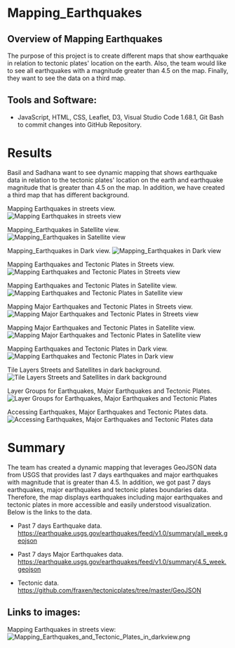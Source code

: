 # Mapping_Earthquakes

## Overview of Mapping Earthquakes


The purpose of this project is to create different maps that show earthquake in relation to tectonic plates' location on the earth. Also, the team would like to see all earthquakes with a magnitude greater than 4.5 on the map.
Finally, they want to see the data on a third map.


## Tools and Software: 
- JavaScript, HTML, CSS, Leaflet, D3, Visual Studio Code 1.68.1, Git Bash to commit changes into GitHub Repository. 


# Results
Basil and Sadhana want to see dynamic mapping that shows earthquake data in relation to the tectonic plates' location on the earth and earthquake magnitude that is greater than 4.5 on the map.
In addition, we have created a third map that has different background.



Mapping Earthquakes in streets view.
![Mapping Earthquakes in streets view](/Earthquake_Challenge/static/images/Mapping_Earthquakes_in_streatview.png)<br>

Mapping_Earthquakes in Satellite view.
![Mapping_Earthquakes in Satellite view](/Earthquake_Challenge/static/images/Mapping_Earthquakes_in_satelliteview.png)<br>


Mapping_Earthquakes in Dark view.
![Mapping_Earthquakes in Dark view](/Earthquake_Challenge/static/images/Mapping_Earthquakes_in_darkview.png)<br>


Mapping Earthquakes and Tectonic Plates in Streets view.
![Mapping Earthquakes and Tectonic Plates in Streets view](/Earthquake_Challenge/static/images/Mapping_Earthquakes_and_Tectonic_Plates_in_streatview.png)<br>


Mapping Earthquakes and Tectonic Plates in Satellite view.
![Mapping Earthquakes and Tectonic Plates in Satellite view](/Earthquake_Challenge/static/images/Mapping_Earthquakes_and_Tectonic_Plates_in_satelliteview.png)<br>


Mapping Major Earthquakes and Tectonic Plates in Streets view.
![Mapping Major Earthquakes and Tectonic Plates in Streets view](/Earthquake_Challenge/static/images/Mapping_Major_Earthquakes_and_Tectonic_Plates_in_streetview.png)<br>



Mapping Major Earthquakes and Tectonic Plates in Satellite view.
![Mapping Major Earthquakes and Tectonic Plates in Satellite view](/Earthquake_Challenge/static/images/Mapping_Major_Earthquakes_and_Tectonic_Plates_in_satelliteview.png)<br>


Mapping Earthquakes and Tectonic Plates in Dark view.
![Mapping Earthquakes and Tectonic Plates in Dark view](/Earthquake_Challenge/static/images/Mapping_Earthquakes_and_Tectonic_Plates_in_darkview.png)<br>


Tile Layers Streets and Satellites in dark background.
![Tile Layers Streets and Satellites in dark background](/Earthquake_Challenge/static/images/TileLayers_streets_satellitestreets_dark.png)<br>


Layer Groups for Earthquakes, Major Earthquakes and Tectonic Plates.
![Layer Groups for Earthquakes, Major Earthquakes and Tectonic Plates](/Earthquake_Challenge/static/images/adding_layer_groups_for_earthquakes_major_earthquakes_tectonicplates.png)<br>


Accessing Earthquakes, Major Earthquakes and Tectonic Plates data.
![Accessing Earthquakes, Major Earthquakes and Tectonic Plates data](/Earthquake_Challenge/static/images/accessing_earthquakes_major_earthquakes_and_tectonicplates.png)<br>


# Summary

The team has created a dynamic mapping that leverages GeoJSON data from USGS that provides last 7 days earthquakes and major earthquakes with magnitude that is greater than 4.5. In addition,
we got past 7 days earthquakes, major earthquakes and tectonic plates boundaries data. Therefore, the map displays earthquakes including major earthquakes and tectonic plates in more accessible and easily understood visualization.
Below is the links to the data.

- Past 7 days Earthquake data.
https://earthquake.usgs.gov/earthquakes/feed/v1.0/summary/all_week.geojson


- Past 7 days Major Earthquakes data.
https://earthquake.usgs.gov/earthquakes/feed/v1.0/summary/4.5_week.geojson


- Tectonic data.
https://github.com/fraxen/tectonicplates/tree/master/GeoJSON


## Links to images:
Mapping Earthquakes in streets view:![Mapping_Earthquakes_and_Tectonic_Plates_in_darkview.png]( https://github.com/bariir/Mapping_Earthquakes/blob/main/Earthquake_Challenge/static/images/Mapping_Earthquakes_and_Tectonic_Plates_in_darkview.png?raw=true)<br>


